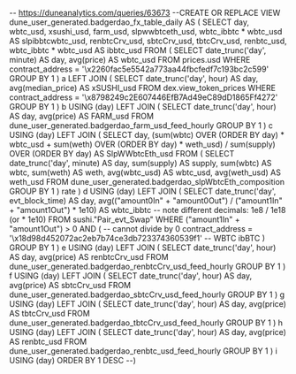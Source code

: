 -- https://duneanalytics.com/queries/63673
--CREATE OR REPLACE VIEW dune_user_generated.badgerdao_fx_table_daily AS (
SELECT day,
    wbtc_usd,
    xsushi_usd,
    farm_usd,
    slpwwbtceth_usd,
    wbtc_ibbtc * wbtc_usd AS slpibbtcwbtc_usd,
    renbtcCrv_usd,
    sbtcCrv_usd,
    tbtcCrv_usd,
    renbtc_usd,
    wbtc_ibbtc * wbtc_usd AS ibbtc_usd
FROM (
    SELECT date_trunc('day', minute) AS day, avg(price) AS wbtc_usd
    FROM prices.usd
    WHERE contract_address = '\x2260fac5e5542a773aa44fbcfedf7c193bc2c599'
    GROUP BY 1
) a
LEFT JOIN (
    SELECT date_trunc('day', hour) AS day, avg(median_price) AS xSUSHI_usd
    FROM dex.view_token_prices 
    WHERE contract_address = '\x8798249c2E607446EfB7Ad49eC89dD1865Ff4272'
    GROUP BY 1
) b USING (day)
LEFT JOIN (
    SELECT date_trunc('day', hour) AS day, avg(price) AS FARM_usd
    FROM dune_user_generated.badgerdao_farm_usd_feed_hourly
    GROUP BY 1
) c USING (day)
LEFT JOIN (
    SELECT
        day,
        (sum(wbtc) OVER (ORDER BY day) * wbtc_usd + sum(weth) OVER (ORDER BY day) * weth_usd) / sum(supply) OVER (ORDER BY day) AS SlpWWbtcEth_usd
    FROM (
        SELECT date_trunc('day', minute) AS day,
            sum(supply) AS supply,
            sum(wbtc) AS wbtc,
            sum(weth) AS weth,
            avg(wbtc_usd) AS wbtc_usd,
            avg(weth_usd) AS weth_usd
        FROM dune_user_generated.badgerdao_slpWbtcEth_composition
        GROUP BY 1
    ) rate
) d USING (day)
LEFT JOIN (
    SELECT date_trunc('day', evt_block_time) AS day,
        avg(("amount0In" + "amount0Out") / ("amount1In" + "amount1Out") * 1e10) AS wbtc_ibbtc -- note different decimals: 1e8 / 1e18 (or * 1e10)
    FROM sushi."Pair_evt_Swap"
    WHERE ("amount1In" + "amount1Out") > 0 AND ( -- cannot divide by 0
        contract_address = '\x18d98d452072ac2eb7b74ce3db723374360539f1' -- WBTC ibBTC
        )
    GROUP BY 1
) e USING (day)
LEFT JOIN (
    SELECT date_trunc('day', hour) AS day, avg(price) AS renbtcCrv_usd
    FROM dune_user_generated.badgerdao_renbtcCrv_usd_feed_hourly
    GROUP BY 1
) f USING (day)
LEFT JOIN (
    SELECT date_trunc('day', hour) AS day, avg(price) AS sbtcCrv_usd
    FROM dune_user_generated.badgerdao_sbtcCrv_usd_feed_hourly
    GROUP BY 1
) g USING (day)
LEFT JOIN (
    SELECT date_trunc('day', hour) AS day, avg(price) AS tbtcCrv_usd
    FROM dune_user_generated.badgerdao_tbtcCrv_usd_feed_hourly
    GROUP BY 1
) h USING (day)
LEFT JOIN (
    SELECT date_trunc('day', hour) AS day, avg(price) AS renbtc_usd
    FROM dune_user_generated.badgerdao_renbtc_usd_feed_hourly
    GROUP BY 1
) i USING (day)
ORDER BY 1 DESC
--)
